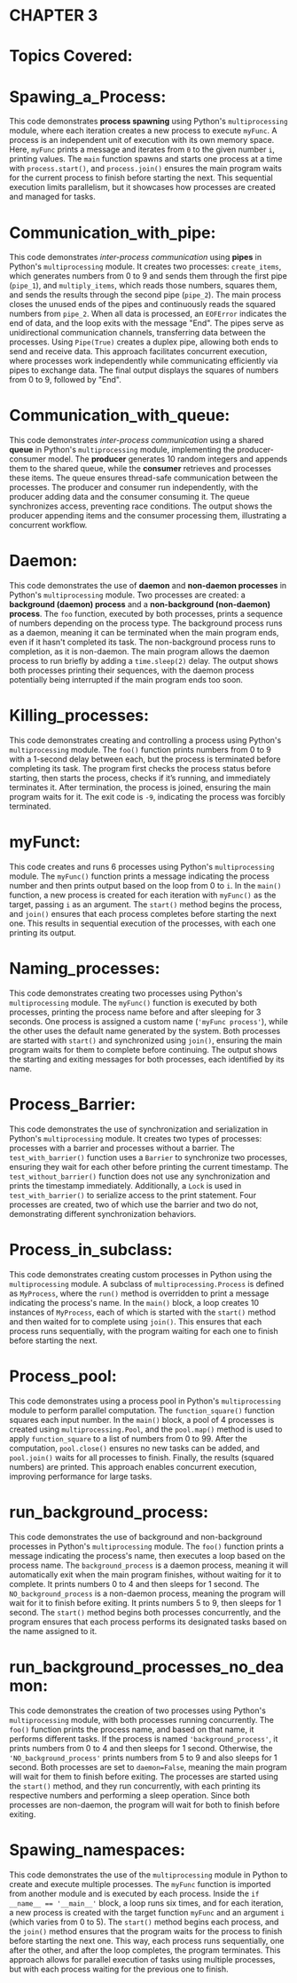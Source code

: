    # CHAPTER 3
# Topics Covered:

# Spawing_a_Process:
This code demonstrates **process spawning** using Python's `multiprocessing` module, where each iteration creates a new process to execute `myFunc`. A process is an independent unit of execution with its own memory space. Here, `myFunc` prints a message and iterates from `0` to the given number `i`, printing values. The `main` function spawns and starts one process at a time with `process.start()`, and `process.join()` ensures the main program waits for the current process to finish before starting the next. This sequential execution limits parallelism, but it showcases how processes are created and managed for tasks.

# Communication_with_pipe:
This code demonstrates *inter-process communication* using **pipes** in Python's `multiprocessing` module. It creates two processes: `create_items`, which generates numbers from 0 to 9 and sends them through the first pipe (`pipe_1`), and `multiply_items`, which reads those numbers, squares them, and sends the results through the second pipe (`pipe_2`). The main process closes the unused ends of the pipes and continuously reads the squared numbers from `pipe_2`. When all data is processed, an `EOFError` indicates the end of data, and the loop exits with the message "End". The pipes serve as unidirectional communication channels, transferring data between the processes. Using `Pipe(True)` creates a duplex pipe, allowing both ends to send and receive data. This approach facilitates concurrent execution, where processes work independently while communicating efficiently via pipes to exchange data. The final output displays the squares of numbers from 0 to 9, followed by "End".

# Communication_with_queue:
This code demonstrates *inter-process communication* using a shared **queue** in Python's `multiprocessing` module, implementing the producer-consumer model. The **producer** generates 10 random integers and appends them to the shared queue, while the **consumer** retrieves and processes these items. The queue ensures thread-safe communication between the processes. The producer and consumer run independently, with the producer adding data and the consumer consuming it. The queue synchronizes access, preventing race conditions. The output shows the producer appending items and the consumer processing them, illustrating a concurrent workflow.

# Daemon:
This code demonstrates the use of **daemon** and **non-daemon processes** in Python's `multiprocessing` module. Two processes are created: a **background (daemon) process** and a **non-background (non-daemon) process**. The `foo` function, executed by both processes, prints a sequence of numbers depending on the process type. The background process runs as a daemon, meaning it can be terminated when the main program ends, even if it hasn't completed its task. The non-background process runs to completion, as it is non-daemon. The main program allows the daemon process to run briefly by adding a `time.sleep(2)` delay. The output shows both processes printing their sequences, with the daemon process potentially being interrupted if the main program ends too soon.

# Killing_processes:
This code demonstrates creating and controlling a process using Python's `multiprocessing` module. The `foo()` function prints numbers from 0 to 9 with a 1-second delay between each, but the process is terminated before completing its task. The program first checks the process status before starting, then starts the process, checks if it’s running, and immediately terminates it. After termination, the process is joined, ensuring the main program waits for it. The exit code is `-9`, indicating the process was forcibly terminated.

# myFunct:
This code creates and runs 6 processes using Python's `multiprocessing` module. The `myFunc()` function prints a message indicating the process number and then prints output based on the loop from 0 to `i`. In the `main()` function, a new process is created for each iteration with `myFunc()` as the target, passing `i` as an argument. The `start()` method begins the process, and `join()` ensures that each process completes before starting the next one. This results in sequential execution of the processes, with each one printing its output.

# Naming_processes:
This code demonstrates creating two processes using Python's `multiprocessing` module. The `myFunc()` function is executed by both processes, printing the process name before and after sleeping for 3 seconds. One process is assigned a custom name (`'myFunc process'`), while the other uses the default name generated by the system. Both processes are started with `start()` and synchronized using `join()`, ensuring the main program waits for them to complete before continuing. The output shows the starting and exiting messages for both processes, each identified by its name.

# Process_Barrier:
This code demonstrates the use of synchronization and serialization in Python's `multiprocessing` module. It creates two types of processes: processes with a barrier and processes without a barrier. The `test_with_barrier()` function uses a `Barrier` to synchronize two processes, ensuring they wait for each other before printing the current timestamp. The `test_without_barrier()` function does not use any synchronization and prints the timestamp immediately. Additionally, a `Lock` is used in `test_with_barrier()` to serialize access to the print statement. Four processes are created, two of which use the barrier and two do not, demonstrating different synchronization behaviors.

# Process_in_subclass:
This code demonstrates creating custom processes in Python using the `multiprocessing` module. A subclass of `multiprocessing.Process` is defined as `MyProcess`, where the `run()` method is overridden to print a message indicating the process's name. In the `main()` block, a loop creates 10 instances of `MyProcess`, each of which is started with the `start()` method and then waited for to complete using `join()`. This ensures that each process runs sequentially, with the program waiting for each one to finish before starting the next.

# Process_pool:
This code demonstrates using a process pool in Python's `multiprocessing` module to perform parallel computation. The `function_square()` function squares each input number. In the `main()` block, a pool of 4 processes is created using `multiprocessing.Pool`, and the `pool.map()` method is used to apply `function_square` to a list of numbers from 0 to 99. After the computation, `pool.close()` ensures no new tasks can be added, and `pool.join()` waits for all processes to finish. Finally, the results (squared numbers) are printed. This approach enables concurrent execution, improving performance for large tasks.

# run_background_process:
This code demonstrates the use of background and non-background processes in Python's `multiprocessing` module. The `foo()` function prints a message indicating the process's name, then executes a loop based on the process name. The `background_process` is a daemon process, meaning it will automatically exit when the main program finishes, without waiting for it to complete. It prints numbers 0 to 4 and then sleeps for 1 second. The `NO_background_process` is a non-daemon process, meaning the program will wait for it to finish before exiting. It prints numbers 5 to 9, then sleeps for 1 second. The `start()` method begins both processes concurrently, and the program ensures that each process performs its designated tasks based on the name assigned to it.

# run_background_processes_no_deamon:
This code demonstrates the creation of two processes using Python's `multiprocessing` module, with both processes running concurrently. The `foo()` function prints the process name, and based on that name, it performs different tasks. If the process is named `'background_process'`, it prints numbers from 0 to 4 and then sleeps for 1 second. Otherwise, the `'NO_background_process'` prints numbers from 5 to 9 and also sleeps for 1 second. Both processes are set to `daemon=False`, meaning the main program will wait for them to finish before exiting. The processes are started using the `start()` method, and they run concurrently, with each printing its respective numbers and performing a sleep operation. Since both processes are non-daemon, the program will wait for both to finish before exiting.

# Spawing_namespaces:
This code demonstrates the use of the `multiprocessing` module in Python to create and execute multiple processes. The `myFunc` function is imported from another module and is executed by each process. Inside the `if __name__ == '__main__'` block, a loop runs six times, and for each iteration, a new process is created with the target function `myFunc` and an argument `i` (which varies from 0 to 5). The `start()` method begins each process, and the `join()` method ensures that the program waits for the process to finish before starting the next one. This way, each process runs sequentially, one after the other, and after the loop completes, the program terminates. This approach allows for parallel execution of tasks using multiple processes, but with each process waiting for the previous one to finish.
